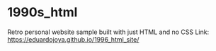 # 1990s_html
Retro personal website sample built with just HTML and no CSS  Link:  https://eduardojoya.github.io/1996_html_site/
